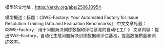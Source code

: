 模型论文地址：https://arxiv.org/abs/2506.10954

模型概述：标题：《SWE-Factory: Your Automated Factory for Issue Resolution Training Data and Evaluation Benchmarks》
中文文章标题：《SWE-Factory：用于问题解决训练数据和评估基准的自动化工厂》
文章内容：提出SWE-Factory，自动化生成问题解决训练数据和评估基准，提高数据质量和训练效率。
